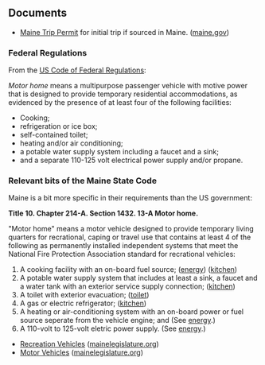 ## Documents

* [Maine Trip Permit](72_Hour_Trip_Permit_Application.pdf)
  for initial trip if sourced in Maine. ([maine.gov](https://www.maine.gov/sos/bmv/forms/72%20Hour%20Trip%20Permit%20Application.pdf))

### Federal Regulations

From the [US Code of Federal Regulations](https://www.ecfr.gov/cgi-bin/text-idx?node=se49.6.571_13):

*Motor home* means a multipurpose passenger vehicle with motive power that is designed to provide temporary residential accommodations,
as evidenced by the presence of at least four of the following facilities:
* Cooking;
* refrigeration or ice box;
* self-contained toilet;
* heating and/or air conditioning;
* a potable water supply system including a faucet and a sink;
* and a separate 110-125 volt electrical power supply and/or propane.

### Relevant bits of the Maine State Code

Maine is a bit more specific in their requirements than the US government:

**Title 10. Chapter 214-A. Section 1432. 13-A Motor home.**

"Motor home" means a motor vehicle designed to provide temporary living quarters for recrational, caping or travel use that contains at least 4 of the following as permanently installed independent systems that meet the National Fire Protection Association standard for recrational vehicles:

1. A cooking facility with an on-board fuel source;
   ([energy](../energy#cooking-heat))
   ([kitchen](../kitchen#burners))
2. A potable water supply system that includes at least a sink, a faucet and a water tank with an exterior service supply connection;
   ([kitchen](../kitchen#sink))
3. A toilet with exterior evacuation;
   ([toilet](../waste#toilet))
4. A gas or electric refrigerator;
   ([kitchen](../kitchen#refrigeration))
5. A heating or air-conditioning system with an on-board power or fuel source seperate from the vehicle engine; and
   (See [energy](../energy#space-heat).)
6. A 110-volt to 125-volt eletric power supply.
   (See [energy](../energy#120240-vac).)


* [Recreation Vehicles](title10ch214-A.pdf) ([mainelegislature.org](https://www.mainelegislature.org/legis/statutes/10/title10ch214-Asec0.html))
* [Motor Vehicles](title29-A.pdf) ([mainelegislature.org](https://www.mainelegislature.org/legis/statutes/29-A/title29-Ach0sec0.html))

